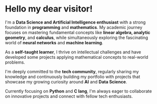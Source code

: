   <h1>Hello my dear visitor!</h1>
  <p>I'm a <strong>Data Science and Artificial Intelligence enthusiast</strong> with a strong foundation in <strong>programming</strong> and <strong>mathematics</strong>. My academic journey focuses on mastering fundamental concepts like <strong>linear algebra, </strong><strong>analytic geometry</strong>, and <strong>calculus</strong>, while simultaneously exploring the fascinating world of <strong>neural networks</strong> and <strong>machine learning</strong>.</p>

<p>As a <strong>self-taught learner</strong>, I thrive on intellectual challenges and have developed some projects applying mathematical concepts to real-world problems.</p>

<p>I'm deeply committed to the <strong>tech community</strong>, regularly sharing my knowledge and continuously building my portfolio with projects that showcase my growing curiosity around <strong>AI</strong> and <strong>Data Science</strong>.</p>

<p>Currently focusing on <strong>Python</strong> and <strong>C lang</strong>, I'm always eager to collaborate on innovative projects and connect with fellow tech enthusiasts.</p>


